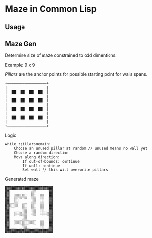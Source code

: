# Maze in Common Lisp

## Usage

## Maze Gen

Determine size of maze constrained to odd dimentions.

Example: 9 x 9

_Pillars_ are the anchor points for possible starting point for walls spans.

```text
+——————————————————+
|                  |
|  ██  ██  ██  ██  |
|                  |
|  ██  ██  ██  ██  |
|                  |
|  ██  ██  ██  ██  |
|                  |
|  ██  ██  ██  ██  |
|                  |
+——————————————————+
```

Logic

```text
while !pillarsRemain:
    Choose an unused pillar at random // unused means no wall yet
    Choose a random direction
    Move along direction:
        If out-of-bounds: continue
        If wall: continue
        Set wall // this will overwrite pillars
```

Generated maze

```text
▓▓▓▓▓▓▓▓▓▓▓▓▓▓▓▓▓▓▓▓▓▓
▓▓          ░░      ▓▓
▓▓  ░░░░░░  ░░  ░░  ▓▓
▓▓  ░░      ░░  ░░  ▓▓
▓▓░░░░  ░░  ░░  ░░  ▓▓
▓▓      ░░  ░░  ░░  ▓▓
▓▓  ░░░░░░  ░░  ░░░░▓▓
▓▓      ░░          ▓▓
▓▓  ░░░░░░░░░░  ░░  ▓▓
▓▓      ░░      ░░  ▓▓
▓▓▓▓▓▓▓▓▓▓▓▓▓▓▓▓▓▓▓▓▓▓
```
